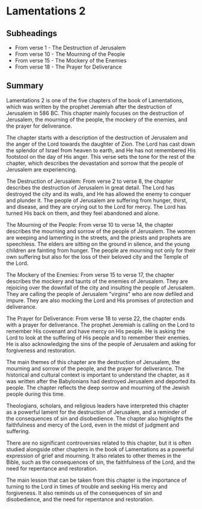 # Lamentations 2

## Subheadings

* From verse 1 - The Destruction of Jerusalem
* From verse 10 - The Mourning of the People
* From verse 15 - The Mockery of the Enemies
* From verse 18 - The Prayer for Deliverance

## Summary

Lamentations 2 is one of the five chapters of the book of Lamentations, which was written by the prophet Jeremiah after the destruction of Jerusalem in 586 BC. This chapter mainly focuses on the destruction of Jerusalem, the mourning of the people, the mockery of the enemies, and the prayer for deliverance.

The chapter starts with a description of the destruction of Jerusalem and the anger of the Lord towards the daughter of Zion. The Lord has cast down the splendor of Israel from heaven to earth, and He has not remembered His footstool on the day of His anger. This verse sets the tone for the rest of the chapter, which describes the devastation and sorrow that the people of Jerusalem are experiencing.

The Destruction of Jerusalem:
From verse 2 to verse 8, the chapter describes the destruction of Jerusalem in great detail. The Lord has destroyed the city and its walls, and He has allowed the enemy to conquer and plunder it. The people of Jerusalem are suffering from hunger, thirst, and disease, and they are crying out to the Lord for mercy. The Lord has turned His back on them, and they feel abandoned and alone.

The Mourning of the People:
From verse 10 to verse 14, the chapter describes the mourning and sorrow of the people of Jerusalem. The women are weeping and lamenting in the streets, and the priests and prophets are speechless. The elders are sitting on the ground in silence, and the young children are fainting from hunger. The people are mourning not only for their own suffering but also for the loss of their beloved city and the Temple of the Lord.

The Mockery of the Enemies:
From verse 15 to verse 17, the chapter describes the mockery and taunts of the enemies of Jerusalem. They are rejoicing over the downfall of the city and insulting the people of Jerusalem. They are calling the people of Jerusalem "virgins" who are now defiled and impure. They are also mocking the Lord and His promises of protection and deliverance.

The Prayer for Deliverance:
From verse 18 to verse 22, the chapter ends with a prayer for deliverance. The prophet Jeremiah is calling on the Lord to remember His covenant and have mercy on His people. He is asking the Lord to look at the suffering of His people and to remember their enemies. He is also acknowledging the sins of the people of Jerusalem and asking for forgiveness and restoration.

The main themes of this chapter are the destruction of Jerusalem, the mourning and sorrow of the people, and the prayer for deliverance. The historical and cultural context is important to understand the chapter, as it was written after the Babylonians had destroyed Jerusalem and deported its people. The chapter reflects the deep sorrow and mourning of the Jewish people during this time.

Theologians, scholars, and religious leaders have interpreted this chapter as a powerful lament for the destruction of Jerusalem, and a reminder of the consequences of sin and disobedience. The chapter also highlights the faithfulness and mercy of the Lord, even in the midst of judgment and suffering.

There are no significant controversies related to this chapter, but it is often studied alongside other chapters in the book of Lamentations as a powerful expression of grief and mourning. It also relates to other themes in the Bible, such as the consequences of sin, the faithfulness of the Lord, and the need for repentance and restoration.

The main lesson that can be taken from this chapter is the importance of turning to the Lord in times of trouble and seeking His mercy and forgiveness. It also reminds us of the consequences of sin and disobedience, and the need for repentance and restoration.